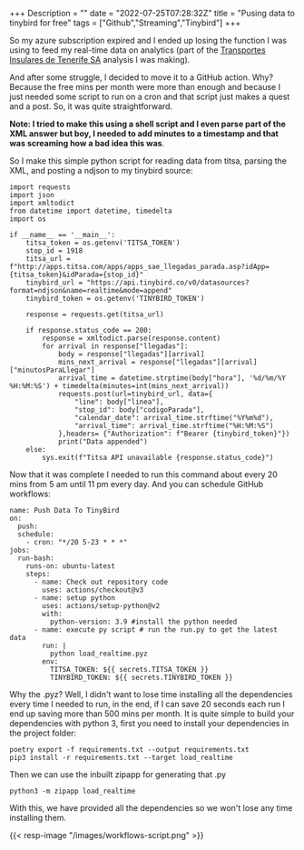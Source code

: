 +++
Description = ""
date = "2022-07-25T07:28:32Z"
title = "Pusing data to tinybird for free"
tags = ["Github","Streaming","Tinybird"]
+++

So my azure subscription expired and I ended up losing the function I was using to feed my real-time data on analytics (part of the [Transportes Insulares de Tenerife SA](https://github.com/adrianabreu/titsa-gtfs-api) analysis I was making). 

And after some struggle, I decided to move it to a GitHub action. Why? Because the free mins per month were more than enough and because I just needed some script to run on a cron and that script just makes a quest and a post. So, it was quite straightforward.

**Note: I tried to make this using a shell script and I even parse part of the XML answer but boy, I needed to add minutes to a timestamp and that was screaming how a bad idea this was**.

So I make this simple python script for reading data from titsa, parsing the XML, and posting a ndjson to my tinybird source:
```
import requests
import json
import xmltodict
from datetime import datetime, timedelta
import os

if __name__ == '__main__':
    titsa_token = os.getenv('TITSA_TOKEN')
    stop_id = 1918
    titsa_url = f"http://apps.titsa.com/apps/apps_sae_llegadas_parada.asp?idApp={titsa_token}&idParada={stop_id}"
    tinybird_url = "https://api.tinybird.co/v0/datasources?format=ndjson&name=realtime&mode=append"
    tinybird_token = os.getenv('TINYBIRD_TOKEN')

    response = requests.get(titsa_url)

    if response.status_code == 200:
        response = xmltodict.parse(response.content)
        for arrival in response["llegadas"]:
            body = response["llegadas"][arrival]
            mins_next_arrival = response["llegadas"][arrival]["minutosParaLlegar"]
            arrival_time = datetime.strptime(body["hora"], '%d/%m/%Y %H:%M:%S') + timedelta(minutes=int(mins_next_arrival))
            requests.post(url=tinybird_url, data={
                "line": body["linea"],
                "stop_id": body["codigoParada"],
                "calendar_date": arrival_time.strftime("%Y%m%d"),
                "arrival_time": arrival_time.strftime("%H:%M:%S")
            },headers= {"Authorization": f"Bearer {tinybird_token}"})
            print("Data appended")
    else:
        sys.exit(f"Titsa API unavailable {response.status_code}")
```

Now that it was complete I needed to run this command about every 20 mins from 5 am until 11 pm every day. And you can schedule GitHub workflows: 

```
name: Push Data To TinyBird
on:
  push:
  schedule:
    - cron: "*/20 5-23 * * *"
jobs:
  run-bash:
    runs-on: ubuntu-latest
    steps:
      - name: Check out repository code
        uses: actions/checkout@v3
      - name: setup python
        uses: actions/setup-python@v2
        with:
          python-version: 3.9 #install the python needed
      - name: execute py script # run the run.py to get the latest data
        run: |
          python load_realtime.pyz
        env:
          TITSA_TOKEN: ${{ secrets.TITSA_TOKEN }}
          TINYBIRD_TOKEN: ${{ secrets.TINYBIRD_TOKEN }}
```

Why the .pyz? Well, I didn't want to lose time installing all the dependencies every time I needed to run, in the end, if I can save 20 seconds each run I end up saving more than 500 mins per month. It is quite simple to build your dependencies with python 3, first you need to install your dependencies in the project folder:

```
poetry export -f requirements.txt --output requirements.txt
pip3 install -r requirements.txt --target load_realtime
```

Then we can use the inbuilt zipapp for generating that .py

`python3 -m zipapp load_realtime`

With this, we have provided all the dependencies so we won't lose any time installing them.

{{< resp-image "/images/workflows-script.png" >}}